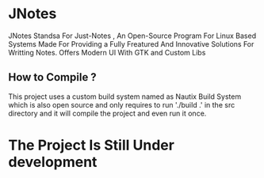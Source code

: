 # JNotes
JNotes Standsa For Just-Notes , An Open-Source Program For Linux Based Systems Made For Providing a Fully Freatured And Innovative Solutions For Writting Notes. Offers Modern UI With GTK and Custom Libs

## How to Compile ?
This project uses a custom build system named as Nautix Build System which is also open source and only requires to run './build .' in the src directory and it will compile the project and even run it once.

# The Project Is Still Under development
